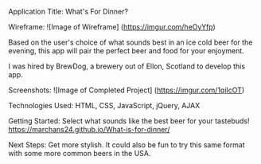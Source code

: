 Application Title:
What's For Dinner?

Wireframe:
![Image of Wireframe]
(https://imgur.com/heOyYfp)


Based on the user's choice of what sounds best in an ice cold beer for the evening, this app will pair the perfect beer and food for your enjoyment. 

I was hired by BrewDog, a brewery out of Ellon, Scotland to develop this app.

Screenshots:
![Image of Completed Project]
(https://imgur.com/1qiIcOT)



Technologies Used: HTML, CSS, JavaScript, jQuery, AJAX

Getting Started: Select what sounds like the best beer for your tastebuds!
https://marchans24.github.io/What-is-for-dinner/

Next Steps: 
Get more stylish. It could also be fun to try this same format with some more common beers in the USA.